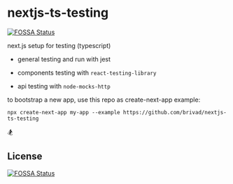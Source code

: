 # nextjs-ts-testing
[![FOSSA Status](https://app.fossa.com/api/projects/git%2Bgithub.com%2Fbrivad%2Fnextjs-ts-testing.svg?type=shield)](https://app.fossa.com/projects/git%2Bgithub.com%2Fbrivad%2Fnextjs-ts-testing?ref=badge_shield)


next.js setup for testing (typescript)

- general testing and run with jest

- components testing with `react-testing-library`

- api testing with `node-mocks-http`

to bootstrap a new app, use this repo as create-next-app example:

`npx create-next-app my-app --example https://github.com/brivad/nextjs-ts-testing`

🏂


## License
[![FOSSA Status](https://app.fossa.com/api/projects/git%2Bgithub.com%2Fbrivad%2Fnextjs-ts-testing.svg?type=large)](https://app.fossa.com/projects/git%2Bgithub.com%2Fbrivad%2Fnextjs-ts-testing?ref=badge_large)
